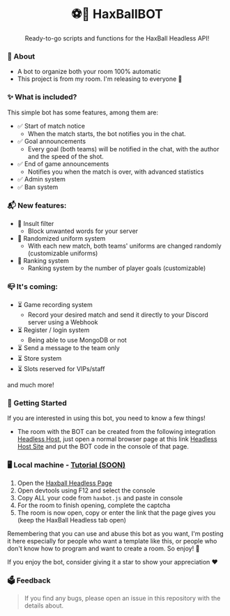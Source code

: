 <h1 align="center">⚽🤖 HaxBallBOT</h1>

<p align="center">Ready-to-go scripts and functions for the HaxBall Headless API!</p>


### 🤔 About
- A bot to organize both your room 100% automatic
- This project is from my room. I'm releasing to everyone 🙂

### ✨ What is included?

This simple bot has some features, among them are:

- ✅ Start of match notice
  - When the match starts, the bot notifies you in the chat.
- ✅ Goal announcements
  - Every goal (both teams) will be notified in the chat, with the author and the speed of the shot.
- ✅ End of game announcements
  - Notifies you when the match is over, with advanced statistics
- ✅ Admin system
- ✅ Ban system
  
### 📬 New features:
- 🌟 Insult filter
  - Block unwanted words for your server
- 🌟 Randomized uniform system
  - With each new match, both teams' uniforms are changed randomly (customizable uniforms)
- 🌟 Ranking system
  - Ranking system by the number of player goals (customizable)

### 📪 It's coming:
- ⏳ Game recording system
  - Record your desired match and send it directly to your Discord server using a Webhook
- ⏳ Register / login system
  - Being able to use MongoDB or not
- ⏳ Send a message to the team only
- ⏳ Store system
- ⏳ Slots reserved for VIPs/staff

and much more!

### 🔧 Getting Started

If you are interested in using this bot, you need to know a few things!

- The room with the BOT can be created from the following integration [Headless Host](https://github.com/haxball/haxball-issues/wiki/Headless-Host), just open a normal browser page at this link [Headless Host Site](https://html5.haxball.com/headless) and put the BOT code in the console of that page.

### 🖥️ Local machine - [Tutorial (SOON)](https://www.youtube.com)

1. Open the [Haxball Headless Page](https://www.haxball.com/headless)
2. Open devtools using F12 and select the console
3. Copy ALL your code from `haxbot.js` and paste in console
4. For the room to finish opening, complete the captcha
5. The room is now open, copy or enter the link that the page gives you (keep the HaxBall Headless tab open)

Remembering that you can use and abuse this bot as you want, I'm posting it here especially for people who want a template like this, or people who don't know how to program and want to create a room. So enjoy! 🥰

If you enjoy the bot, consider giving it a star to show your appreciation ❤️

### 🗳️ Feedback
> If you find any bugs, please open an issue in this repository with the details about.
